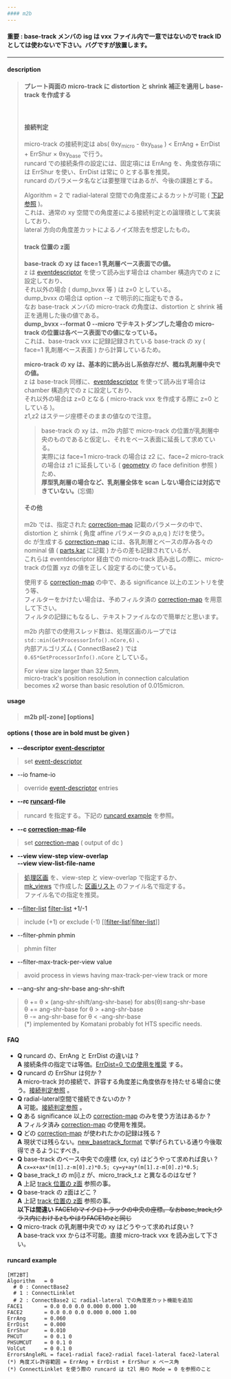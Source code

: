 ```yaml
---
#### m2b
---
```

#### 重要 : base-track メンバの isg は vxx ファイル内で一意ではないので track ID としては使わないで下さい。バグですが放置します。
---
#### description
>
> #### プレート両面の micro-track に distortion と shrink 補正を適用し base-track を作成する  
> <br>  
>  
> #### 接続判定  
>
> micro-track の接続判定は abs( &theta;xy<sub>micro</sub> - &theta;xy<sub>base</sub> ) < ErrAng + ErrDist + ErrShur &times; &theta;xy<sub>base</sub> で行う。  
> runcard での接続条件の設定には、固定項には ErrAng を、角度依存項には ErrShur を使い、ErrDist は常に 0 とする事を推奨。  
> runcard のパラメータ名などは要整理ではあるが、今後の課題とする。  
> 
> Algorithm = 2 で radial-lateral 空間での角度差によるカットが可能 ( [下記参照](#runcard-example) )。  
> これは、通常の xy 空間での角度差による接続判定との論理積として実装しており、  
> lateral 方向の角度差カットによるノイズ除去を想定したもの。  
>
> #### track 位置の z面  
>
> **base-track の xy は face=1 乳剤層ベース表面での値。**  
> z は [eventdescriptor](event-descriptor.md) を使って読み出す場合は chamber 構造内での z に設定しており、  
> それ以外の場合 ( dump_bvxx 等 ) は z=0 としている。  
> dump_bvxx の場合は option --z で明示的に指定もできる。  
> なお base-track メンバの micro-track の角度は、distortion と shrink 補正を適用した後の値である。  
> **dump_bvxx --format 0 --micro でテキストダンプした場合の micro-track の位置は各ベース表面での値になっている。**  
> これは、base-track vxx に記録記録されている base-track の xy ( face=1 乳剤層ベース表面 ) から計算しているため。  
>
> **micro-track の xy は、基本的に読み出し系依存だが、概ね乳剤層中央での値。**  
> z は base-track 同様に、[eventdescriptor](event-descriptor.md) を使って読み出す場合は chamber 構造内での z に設定しており、  
> それ以外の場合は z=0 となる ( micro-track vxx を作成する際に z=0 としている )。  
> z1,z2 はステージ座標そのままの値なので注意。  
>> base-track の xy は、m2b 内部で micro-track の位置が乳剤層中央のものであると仮定し、それをベース表面に延長して求めている。  
>> 実際には face=1 micro-track の場合は z2 に、face=2 micro-track の場合は z1 に延長している ( [geometry](geometry-descriptor.md) の face definition 参照 ) ため、  
>> **厚型乳剤層の場合など、乳剤層全体を scan しない場合には対応できていない。**(忘備)  
>
> #### その他  
>
> m2b では、指定された [correction-map](correction-map.md) 記載のパラメータの中で、distortion と shirnk ( 角度 affine パラメータの a,p,q ) だけを使う。  
> dc が生成する [correction-map](correction-map.md) には、各乳剤層とベースの厚み各々の nominal 値 ( [parts.kar](geometry-descriptor.md) に記載 ) からの差も記録されているが、  
> これらは eventdescriptor 経由での micro-track 読み出しの際に、micro-track の位置 xyz の値を正しく設定するのに使っている。  
>   
> 使用する [correction-map](correction-map.md) の中で、ある significance 以上のエントリを使う等、  
> フィルターをかけたい場合は、予めフィルタ済の [correction-map](correction-map.md) を用意して下さい。  
> フィルタの記録にもなるし、テキストファイルなので簡単だと思います。  
>
> m2b 内部での使用スレッド数は、処理区画のループでは `std::min(GetProcessorInfo().nCore,6)` 、  
> 内部アルゴリズム ( ConnectBase2 ) では `0.65*GetProcessorInfo().nCore` としている。  
>   
> For view size larger than 32.5mm,  
> micro-track's position resolution in connection calculation  
> becomes x2 worse than basic resolution of 0.015micron.  
>

#### usage
> #### m2b pl[-zone] [options]
>

#### options ( those are in **bold** must be given )
- **--descriptor [event-descriptor](event-descriptor.md)**
> set [event-descriptor](event-descriptor.md)  

- --io fname-io
> override [event-descriptor](event-descriptor.md) entries  

- **--rc [runcard](#runcard-example)-file**
> runcard を指定する。下記の [runcard example](#runcard-example) を参照。  

- **--c [correction-map](correction-map.md)-file**
> set [correction-map](correction-map.md) ( output of dc )  

- **--view view-step view-overlap**  
  **--view view-list-file-name**  
> [処理区画](view-list.md) を、view-step と view-overlap で指定するか、  
> [mk_views](mk_views.md) で作成した [区画リスト](view-list.md) のファイル名で指定する。  
> ファイル名での指定を推奨。  

- --[filter-list](filter-list.md) [filter-list](filter-list.md) +1/-1
> include (+1) or exclude (-1) [[[filter-list](filter-list.md)|[filter-list](filter-list.md)]]  

- --filter-phmin phmin
> phmin filter  

- --filter-max-track-per-view value
> avoid process in views having max-track-per-view track or more  

- --ang-shr ang-shr-base ang-shr-shift
> &theta; += &theta; &times; (ang-shr-shift/ang-shr-base) for abs(&theta;)≤ang-shr-base  
> &theta; += ang-shr-base for &theta; > +ang-shr-base  
> &theta; -= ang-shr-base for &theta; < -ang-shr-base  
> (*) implemented by Komatani probably fot HTS specific needs.  

#### FAQ
- **Q** runcard の、ErrAng と ErrDist の違いは ?  
  **A** 接続条件の指定では等価。[ErrDist=0 での使用を推奨](#接続判定) する。  
- **Q** runcard の ErrShur は何か ?  
  **A** micro-track 対の接続で、許容する角度差に角度依存を持たせる場合に使う。[接続判定参照](#接続判定) 。  
- **Q** radial-lateral空間で接続できないのか ?  
  **A** 可能。[接続判定参照](#接続判定) 。  
- **Q** ある significance 以上の [correction-map](correction-map.md) のみを使う方法はあるか ?  
  **A** フィルタ済み [correction-map](correction-map.md) の使用を推奨。  
- **Q** どの [correction-map](correction-map.md) が使われたかの記録は残る ?  
  **A** 現状では残らない。[new_basetrack_format](new_basetrack_format.md) で挙げられている通り今後取得できるようにすべき。
- **Q** base-track のベース中央での座標 (cx, cy) はどうやって求めれば良い ?  
  **A** `cx=x+ax*(m[1].z-m[0].z)*0.5; cy=y+ay*(m[1].z-m[0].z)*0.5;`  
- **Q** base_track_t の m[i].z が、micro_track_t.z と異なるのはなぜ ?  
  **A** 上記 [track 位置の z面](#track-位置の-z面) 参照の事。  
- **Q** base-track の z面はどこ ?  
  **A** 上記 [track 位置の z面](#track-位置の-z面) 参照の事。  
  **以下は間違い** ~~FACE1のマイクロトラックの中央の座標。なおbase_track_tクラス内におけるzもやはりFACE1のzと同じ~~  
- **Q** micro-track の乳剤層中央での xy はどうやって求めれば良い ?  
  **A** base-track vxx からは不可能。直接 micro-track vxx を読み出して下さい。  

#### runcard example
```
[MT2BT]
Algorithm   = 0
  # 0 : ConnectBase2
  # 1 : ConnectLinklet
  # 2 : ConnectBase2 に radial-lateral での角度差カット機能を追加
FACE1       = 0.0 0.0 0.0 0.000 0.000 1.00
FACE2       = 0.0 0.0 0.0 0.000 0.000 1.00
ErrAng      = 0.060
ErrDist     = 0.000
ErrShur     = 0.010
PHCUT       = 0 0.1 0
PHSUMCUT    = 0 0.1 0
VolCut      = 0 0.1 0
ErrorsAngleRL = face1-radial face2-radial face1-lateral face2-lateral
(*) 角度ズレ許容範囲 = ErrAng + ErrDist + ErrShur x ベース角
(*) ConnectLinklet を使う際の runcard は t2l 用の Mode = 0 を参照のこと
```
